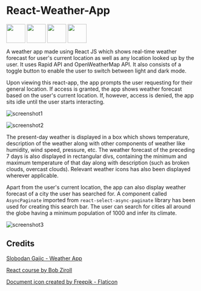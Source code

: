 # React-Weather-App
<a><img align = "center" src = "https://i.imgur.com/VLo6GiH.png" width = "50px"></a> 
<a><img align = "center" src = "https://i.imgur.com/NP2hRFA.png" width = "50px"></a> 
<a><img align = "center" src = "https://i.imgur.com/dq2JVwT.png" width = "50px"></a>
<a><img align = "center" src = "https://i.imgur.com/eYtLGWn.png" width = "50px"></a>

A weather app made using React JS which shows real-time weather forecast for user's current location as well as any location looked up by the user. It uses Rapid API and OpenWeatherMap API. It also consists of a toggle button to enable the user to switch between light and dark mode. 

Upon viewing this react-app, the app prompts the user requesting for their general location. If access is granted, the app shows weather forecast based on the user's current location. If, however, access is denied, the app sits idle until the user starts interacting.

![screenshot1](https://github.com/Dyslex7c/React-Weather-App/assets/98543992/3508f736-2731-4a93-b6ec-ac7e8bac5c8b)

![screenshot2](https://github.com/Dyslex7c/React-Weather-App/assets/98543992/b1460a15-2603-4315-8f3e-540ec6dec9ed)

The present-day weather is displayed in a box which shows temperature, description of the weather along with other components of weather like humidity, wind speed, pressure, etc. The weather forecast of the preceding 7 days is also displayed in rectangular divs, containing the minimum and maximum temperature of that day along with description (such as broken clouds, overcast clouds). Relevant weather icons has also been displayed wherever applicable.

Apart from the user's current location, the app can also display weather forecast of a city the user has searched for. A component called `AsyncPaginate` imported from `react-select-async-paginate` library has been used for creating this search bar. The user can search for cities all around the globe having a minimum population of 1000 and infer its climate.

![screenshot3](https://github.com/Dyslex7c/React-Weather-App/assets/98543992/9753c0d2-7d1d-4fd9-b760-3f70d92e6225)

## Credits
<a href="https://youtu.be/Reny0cTTv24?si=7nP-Ls7GiSMuBUGy">Slobodan Gajic - Weather App</a>

<a href="https://youtu.be/bMknfKXIFA8?si=EgoLCwQB0jSA2jYh">React course by Bob Ziroll</a>

<a href="https://www.flaticon.com/free-icons/app" title="app icons">Document icon created by Freepik - Flaticon</a>
